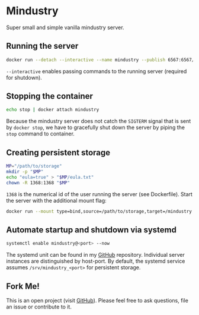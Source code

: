 # Mindustry
Super small and simple vanilla mindustry server.

## Running the server
```bash
docker run --detach --interactive --name mindustry --publish 6567:6567/tcp --publish 6567:6567/udp hetsh/mindustry
```
`--interactive` enables passing commands to the running server (required for shutdown).

## Stopping the container
```bash
echo stop | docker attach mindustry
```
Because the mindustry server does not catch the `SIGTERM` signal that is sent by `docker stop`, we have to gracefully shut down the server by piping the `stop` command to container.

## Creating persistent storage
```bash
MP="/path/to/storage"
mkdir -p "$MP"
echo "eula=true" > "$MP/eula.txt"
chown -R 1368:1368 "$MP"
```
`1368` is the numerical id of the user running the server (see Dockerfile).
Start the server with the additional mount flag:
```bash
docker run --mount type=bind,source=/path/to/storage,target=/mindustry ...
```

## Automate startup and shutdown via systemd
```bash
systemctl enable mindustry@<port> --now
```
The systemd unit can be found in my [GitHub](https://github.com/Hetsh/docker-mindustry) repository. Individual server instances are distinguished by host-port. By default, the systemd service assumes `/srv/mindustry_<port>` for persistent storage.

## Fork Me!
This is an open project (visit [GitHub](https://github.com/Hetsh/docker-mindustry)). Please feel free to ask questions, file an issue or contribute to it.